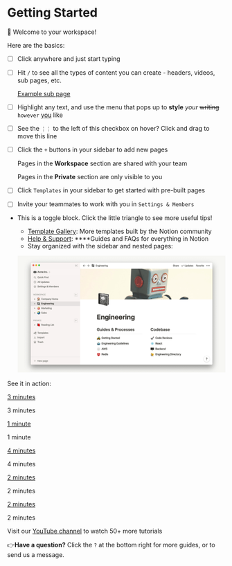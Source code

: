 # Getting Started

👋 Welcome to your workspace!

Here are the basics:

- [ ]  Click anywhere and just start typing
- [ ]  Hit `/` to see all the types of content you can create - headers, videos, sub pages, etc.
    
    [Example sub page](Getting%20Started%2084db757b0ac44ebcb289b73634f81f1b/Example%20sub%20page%20e56f6a548bf04668998f5e4f79fba1d7.md)
    
- [ ]  Highlight any text, and use the menu that pops up to **style** *your* ~~writing~~ `however` [you](https://www.notion.so/product) like
- [ ]  See the `⋮⋮` to the left of this checkbox on hover? Click and drag to move this line
- [ ]  Click the `+` buttons in your sidebar to add new pages
    
    Pages in the **Workspace** section are shared with your team
    
    Pages in the **Private** section are only visible to you
    
- [ ]  Click `Templates` in your sidebar to get started with pre-built pages
- [ ]  Invite your teammates to work with you in `Settings & Members`
- This is a toggle block. Click the little triangle to see more useful tips!
    - [Template Gallery](https://www.notion.so/Notion-Template-Gallery-181e961aeb5c4ee6915307c0dfd5156d): More templates built by the Notion community
    - [Help & Support](https://www.notion.so/Help-Support-Documentation-e040febf70a94950b8620e6f00005004): ****Guides and FAQs for everything in Notion
    - Stay organized with the sidebar and nested pages:
    
    ![Getting%20Started%2084db757b0ac44ebcb289b73634f81f1b/teamsidebar.gif](Getting%20Started%2084db757b0ac44ebcb289b73634f81f1b/teamsidebar.gif)
    

See it in action:

[3 minutes](https://youtu.be/4O7c-CLzJ0A)

3 minutes

[1 minute](https://youtu.be/TL_N2pmh9O0)

1 minute

[4 minutes](https://youtu.be/FXIrojSK3Jo)

4 minutes

[2 minutes](https://youtu.be/2Pwzff-uffU)

2 minutes

[2 minutes](https://youtu.be/O8qdvSxDYNY)

2 minutes

Visit our [YouTube channel](http://youtube.com/c/notion) to watch 50+ more tutorials

👉**Have a question?** Click the `?` at the bottom right for more guides, or to send us a message.